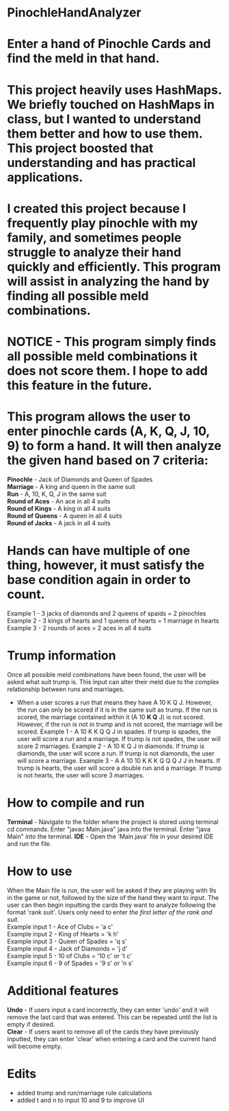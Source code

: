 # PinochleHandAnalyzer
# Enter a hand of Pinochle Cards and find the meld in that hand.



# This project heavily uses HashMaps. We briefly touched on HashMaps in class, but I wanted to understand them better and how to use them. This project boosted that understanding and has practical applications.

# I created this project because I frequently play pinochle with my family, and sometimes people struggle to analyze their hand quickly and efficiently. This program will assist in analyzing the hand by finding all possible meld combinations.

# NOTICE - This program simply finds all possible meld combinations it does not score them. I hope to add this feature in the future.

# This program allows the user to enter pinochle cards (A, K, Q, J, 10, 9) to form a hand. It will then analyze the given hand based on 7 criteria:
 **Pinochle** - Jack of Diamonds and Queen of Spades                                                                                               
 **Marriage** - A king and queen in the same suit                                                                                                  
 **Run** - A, 10, K, Q, J in the same suit                                                                                                      
 **Round of Aces** - An ace in all 4 suits                                                                                                         
 **Round of Kings** - A king in all 4 suits                                                                                                        
 **Round of Queens** - A queen in all 4 suits                                                                                                      
 **Round of Jacks** - A jack in all 4 suits                                                                                              
 
# Hands can have multiple of one thing, however, it must satisfy the base condition again in order to count.
Example 1 - 3 jacks of diamonds and 2 queens of spaids = 2 pinochles                                                                              
Example 2 - 3 kings of hearts and 1 queens of hearts = 1 marriage in hearts                                                                        
Example 3 - 2 rounds of aces = 2 aces in all 4 suits                        

 # Trump information
   Once all possible meld combinations have been found, the user will be asked what suit trump is. This input can alter their meld due to the complex relationship between runs and marriages.
   - When a user scores a run that means they have A 10 K Q J. However, the run can only be scored if it is in the same suit as trump. If the run is scored, the marriage contained within it (A 10 
   **K Q** J) is not scored. However, if the run is not in trump and is not scored, the marriage will be scored.
     Example 1 - A 10 K K Q Q J in spades. If trump is spades, the user will score a run and a marriage. If trump is not spades, the user will score 2 marriages.
     Example 2 - A 10 K Q J in diamonds. If trump is diamonds, the user will score a run. If trump is not diamonds, the user will score a marriage.
     Example 3 - A A 10 10 K K K Q Q Q J J in hearts. If trump is hearts, the user will score a double run and a marriage. If trump is not hearts, the user will score 3 marriages.

# How to compile and run
**Terminal** - Navigate to the folder where the project is stored using terminal cd commands. Enter "javac Main.java" java into the terminal. Enter "java Main" into the terminal.
**IDE** - Open the 'Main.java' file in your desired IDE and run the file.

# How to use 
 When the Main file is run, the user will be asked if they are playing with 9s in the game or not, followed by the size of the hand they want to input. The user can then begin inputting the cards they want to analyze following the format 'rank suit'. Users only need to enter *the first letter of the rank and suit*.                                                                                                                   
 Example input 1 - Ace of Clubs = 'a c'                                                                                                            
 Example input 2 - King of Hearts = 'k h'                                                                                                          
 Example input 3 - Queen of Spades = 'q s'                                                                                                          
 Example input 4 - Jack of Diamonds = 'j d'                                                                                                        
 Example input 5 - 10 of Clubs = '10 c' or 't c'                                                                                                           
 Example input 6 - 9 of Spades = '9 s' or 'n s'  

 # Additional features
 **Undo** - If users input a card incorrectly, they can enter 'undo' and it will remove the last card that was entered. This can be repeated until the list is empty if desired.  
 **Clear** - If users want to remove all of the cards they have previously inputted, they can enter 'clear' when entering a card and the current hand will become empty.

 # Edits
 - added trump and run/marriage rule calculations
 - added t and n to input 10 and 9 to improve UI
